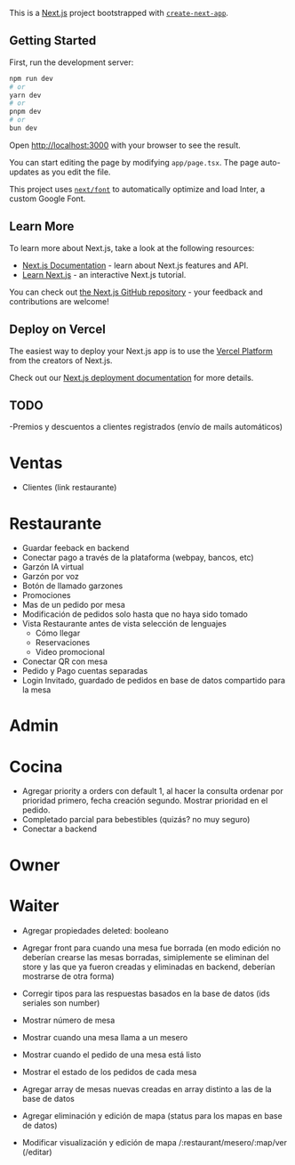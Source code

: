 This is a [Next.js](https://nextjs.org/) project bootstrapped with [`create-next-app`](https://github.com/vercel/next.js/tree/canary/packages/create-next-app).

## Getting Started

First, run the development server:

```bash
npm run dev
# or
yarn dev
# or
pnpm dev
# or
bun dev
```

Open [http://localhost:3000](http://localhost:3000) with your browser to see the result.

You can start editing the page by modifying `app/page.tsx`. The page auto-updates as you edit the file.

This project uses [`next/font`](https://nextjs.org/docs/basic-features/font-optimization) to automatically optimize and load Inter, a custom Google Font.

## Learn More

To learn more about Next.js, take a look at the following resources:

-   [Next.js Documentation](https://nextjs.org/docs) - learn about Next.js features and API.
-   [Learn Next.js](https://nextjs.org/learn) - an interactive Next.js tutorial.

You can check out [the Next.js GitHub repository](https://github.com/vercel/next.js/) - your feedback and contributions are welcome!

## Deploy on Vercel

The easiest way to deploy your Next.js app is to use the [Vercel Platform](https://vercel.com/new?utm_medium=default-template&filter=next.js&utm_source=create-next-app&utm_campaign=create-next-app-readme) from the creators of Next.js.

Check out our [Next.js deployment documentation](https://nextjs.org/docs/deployment) for more details.

## TODO

-Premios y descuentos a clientes registrados (envío de mails automáticos)

# Ventas

-   Clientes (link restaurante)

# Restaurante

-   Guardar feeback en backend
-   Conectar pago a través de la plataforma (webpay, bancos, etc)
-   Garzón IA virtual
-   Garzón por voz
-   Botón de llamado garzones
-   Promociones
-   Mas de un pedido por mesa
-   Modificación de pedidos solo hasta que no haya sido tomado
-   Vista Restaurante antes de vista selección de lenguajes
    -   Cómo llegar
    -   Reservaciones
    -   Video promocional
-   Conectar QR con mesa
-   Pedido y Pago cuentas separadas
-   Login Invitado, guardado de pedidos en base de datos compartido para la mesa

# Admin

# Cocina

-   Agregar priority a orders con default 1, al hacer la consulta ordenar por prioridad primero, fecha creación segundo. Mostrar prioridad en el pedido.
-   Completado parcial para bebestibles (quizás? no muy seguro)
-   Conectar a backend

# Owner

# Waiter

-   Agregar propiedades deleted: booleano
-   Agregar front para cuando una mesa fue borrada (en modo edición no deberían crearse las mesas borradas, simiplemente se eliminan del store y las que ya fueron creadas y eliminadas en backend, deberían mostrarse de otra forma)
-   Corregir tipos para las respuestas basados en la base de datos (ids seriales son number)
-   Mostrar número de mesa
-   Mostrar cuando una mesa llama a un mesero
-   Mostrar cuando el pedido de una mesa está listo
-   Mostrar el estado de los pedidos de cada mesa

-   Agregar array de mesas nuevas creadas en array distinto a las de la base de datos
-   Agregar eliminación y edición de mapa (status para los mapas en base de datos)
-   Modificar visualización y edición de mapa /:restaurant/mesero/:map/ver (/editar)
